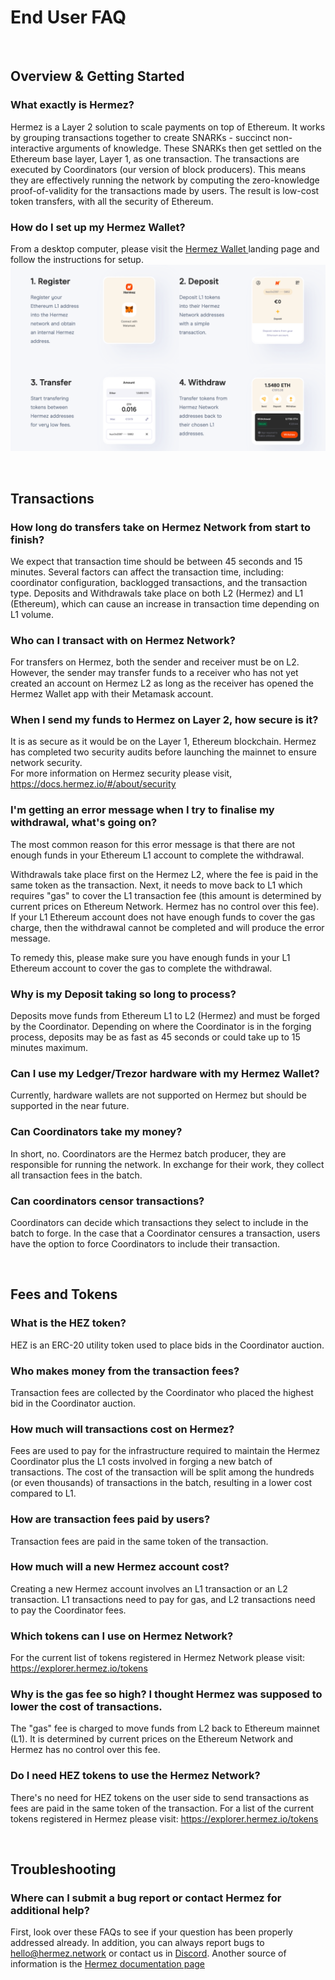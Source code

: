 # End User FAQ
&nbsp;
&nbsp;


## Overview & Getting Started 

### What exactly is Hermez?

Hermez is a Layer 2 solution to scale payments on top of Ethereum.  It works by grouping transactions together to create SNARKs - succinct non-interactive arguments of knowledge.  These SNARKs then get settled on the Ethereum base layer, Layer 1, as one transaction. The transactions are executed by Coordinators (our version of block producers).  This means they are effectively running the network by computing the zero-knowledge proof-of-validity for the transactions made by users.  The result is low-cost token transfers, with all the security of Ethereum.  


### How do I set up my Hermez Wallet? 


From a desktop computer, please visit the <a href="https://hermez.io/wallet/"> Hermez Wallet </a> landing page and follow the instructions for setup. 
![](img/how-to-tx.png)

&nbsp;
&nbsp;


## Transactions

### How long do transfers take on Hermez Network from start to finish? 

We expect that transaction time should be between 45 seconds and 15 minutes. Several factors can affect the transaction time, including: coordinator configuration, backlogged transactions, and the transaction type. Deposits and Withdrawals take place on both L2 (Hermez) and L1 (Ethereum), which can cause an increase in transaction time depending on L1 volume.  


### Who can I transact with on Hermez Network? 

For transfers on Hermez, both the sender and receiver must be on L2. However, the sender may transfer funds to a receiver who has not yet created an account on Hermez L2 as long as the receiver has opened the Hermez Wallet app with their Metamask account.  


### When I send my funds to Hermez on Layer 2, how secure is it?  

It is as secure as it would be on the Layer 1, Ethereum blockchain. Hermez has completed two security audits before launching the mainnet to ensure network security.   
For more information on Hermez security please visit, https://docs.hermez.io/#/about/security


### I'm getting an error message when I try to finalise my withdrawal, what's going on?

The most common reason for this error message is that there are not enough funds in your Ethereum L1 account to complete the withdrawal.  

Withdrawals take place first on the Hermez L2, where the fee is paid in the same token as the transaction.  Next, it needs to move back to L1 which requires "gas" to cover the L1 transaction fee (this amount is determined by current prices on Ethereum Network. Hermez has no control over this fee).  If your L1 Ethereum account does not have enough funds to cover the gas charge, then the withdrawal cannot be completed and will produce the error message.  

To remedy this, please make sure you have enough funds in your L1 Ethereum account to cover the gas to complete the withdrawal.

### Why is my Deposit taking so long to process?

Deposits move funds from Ethereum  L1 to L2 (Hermez) and must be forged by the Coordinator.  Depending on where the Coordinator is in the forging process, deposits may be as fast as 45 seconds or could take up to 15 minutes maximum. 

### Can I use my Ledger/Trezor hardware with my Hermez Wallet?

Currently, hardware wallets are not supported on Hermez but should be supported in the near future. 

### Can Coordinators take my money?

In short, no.  Coordinators are the Hermez batch producer, they are responsible for running the network. In exchange for their work, they collect all transaction fees in the batch. 

### Can coordinators censor transactions?

Coordinators can decide which transactions they select to include in the batch to forge. In the case that a Coordinator censures a transaction, users have the option to force Coordinators to include their transaction.

&nbsp;
&nbsp;


## Fees and Tokens

### What is the HEZ token? 
HEZ is an ERC-20 utility token used to place bids in the Coordinator auction.

### Who makes money from the transaction fees?

Transaction fees are collected by the Coordinator who placed the highest bid in the Coordinator auction.

### How much will transactions cost on Hermez?

Fees are used to pay for the infrastructure required to maintain the Hermez Coordinator plus the L1 costs involved in forging a new batch of transactions. The cost of the transaction will be split among the hundreds (or even thousands) of transactions in the batch, resulting in a lower cost compared to L1.

### How are transaction fees paid by users?

Transaction fees are paid in the same token of the transaction.

### How much will a new Hermez account cost?

Creating a new Hermez account involves an L1 transaction or an L2 transaction. L1 transactions need to pay for gas, and L2 transactions need to pay the Coordinator fees.

### Which tokens can I use on Hermez Network?

For the current list of tokens registered in Hermez Network please visit: https://explorer.hermez.io/tokens

### Why is the gas fee so high? I thought Hermez was supposed to lower the cost of transactions.

The "gas" fee is charged to move funds from L2 back to Ethereum mainnet (L1). It is determined by current prices on the Ethereum Network and Hermez has no control over this fee.

### Do I need HEZ tokens to use the Hermez Network?

There's no need for HEZ tokens on the user side to send transactions as fees are paid in the same token of the transaction.
For a list of the current tokens registered in Hermez please visit: https://explorer.hermez.io/tokens

&nbsp;
&nbsp;


## Troubleshooting 

### Where can I submit a bug report or contact Hermez for additional help?

First, look over these FAQs to see if your question has been properly addressed already. In addition, you can always report bugs to hello@hermez.network or contact us in [Discord](https://bit.ly/hermez-discord). Another source of information is the [Hermez documentation page](https://docs.hermez.io)

